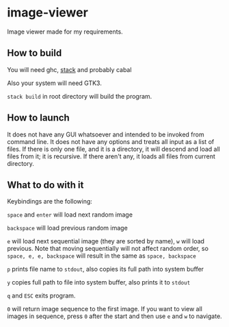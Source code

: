 # image-viewer
Image viewer made for my requirements.

## How to build
You will need ghc, [stack](https://github.com/commercialhaskell/stack.git) and probably cabal

Also your system will need GTK3.

`stack build` in root directory will build the program.

## How to launch
It does not have any GUI whatsoever and intended to be invoked from command line.
It does not have any options and treats all input as a list of files.
If there is only one file, and it is a directory, it will descend and load all files from it; it is recursive.
If there aren't any, it loads all files from current directory.

## What to do with it
Keybindings are the following:

`space` and `enter` will load next random image

`backspace` will load previous random image

`e` will load next sequential image (they are sorted by name), `w` will load previous.
Note that moving sequentially will not affect random order, so `space, e, e, backspace` will result in the same as `space, backspace`

`p` prints file name to `stdout`, also copies its full path into system buffer

`y` copies full path to file into system buffer, also prints it to `stdout`

`q` and `ESC` exits program.

`0` will return image sequence to the first image. If you want to view all images in sequence, press `0` after the start and then use `e` and `w` to navigate.

